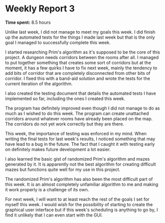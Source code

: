# Weekly Report 3
**Time spent:** 8.5 hours

Unlike last week, I did not manage to meet my goals this week. I did finish up the automated tests for the things I made last week but that is the only goal I managed to successfully complete this week.

I started researching Prim's algorithm as it's supposed to be the core of this project. A dungeon needs corridors between the rooms after all. I managed to put together something that creates some sort of corridors but at the moment, it has a few quirks I have to fix next week, mainly the tendency to add bits of corridor that are completely disconnected from other bits of corridor. I fixed this with a band-aid solution and wrote the tests for the current iteration of the algorithm.

I also created the testing document that details the automated tests I have implemented so far, including the ones I created this week.

The program has definitely improved even though I did not manage to do as much as I wished to do this week. The program can create unattached corridors around whatever rooms have already been placed on the map. The corridors do not yet work correctly but they are there.

This week, the importance of testing was enforced in my mind. When writing the final tests for last week's results, I noticed something that may have lead to a bug in the future. The fact that I caught it with testing early on definitely makes future development a lot easier.

I also learned the basic gist of randomized Prim's algorithm and mazes generated by it. It is apparently not the best algorithm for creating difficult mazes but functions quite well for my use in this project.

The randomized Prim's algorithm has also been the most difficult part of this week. It is an almost completely unfamiliar algorithm to me and making it work properly is a challenge of its own.

For next week, I will want to at least reach the rest of the goals I set for myself this week. I would wish for the possibility of starting to create the graphical user interface but if this week's scheduling is anything to go by, I find it unlikely that I can even start with the GUI.